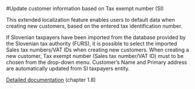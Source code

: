 #Update customer information based on Tax exempt number (SI)

This extended localization feature enables users to default data when creating new customers, based on the entered tax identification number.

If Slovenian taxpayers have been imported from the database provided by the Slovenian tax authority (FURS), it is possible to select the imported Sales tax numbers/VAT IDs when creating new customers. When creating a new customer, Tax exempt number (Sales tax number/VAT ID) must to be chosen from the drop-down menu. Customer’s Name and Primary address are automatically updated from SI taxpayers entity. 

[Detailed documentation](https://adacta.sharepoint.com/:w:/r/sites/ERP-Product-Development/Shared%20Documents/D365FO%20Localization%20documentation/D365O%20LOC_Tax%20identification%20number.docx?d=wa2bf0a8b9616456eade04fa02e33d080&csf=1&e=GFXnKo) (chapter 1.8)